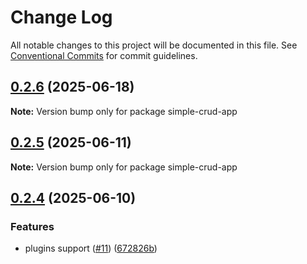 # Change Log

All notable changes to this project will be documented in this file.
See [Conventional Commits](https://conventionalcommits.org) for commit guidelines.

## [0.2.6](https://github.com/solid-nestjs/framework/compare/v0.2.5...v0.2.6) (2025-06-18)

**Note:** Version bump only for package simple-crud-app

## [0.2.5](https://github.com/solid-nestjs/framework/compare/v0.2.4...v0.2.5) (2025-06-11)

**Note:** Version bump only for package simple-crud-app

## [0.2.4](https://github.com/solid-nestjs/framework/compare/v0.2.3...v0.2.4) (2025-06-10)

### Features

- plugins support ([#11](https://github.com/solid-nestjs/framework/issues/11)) ([672826b](https://github.com/solid-nestjs/framework/commit/672826bb3c06ed996fb09e3aa6e568e2c4e790a9))
